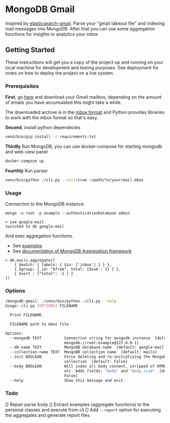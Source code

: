 # MongoDB Gmail

Inspired by [elasticsearch-gmail](https://github.com/oliver006/elasticsearch-gmail). 
Parse your "gmail takeout file" and indexing mail messages into MongoDB. 
After that you can use some aggregation functions for insights or analytics your inbox

## Getting Started

These instructions will get you a copy of the project up and running on your local machine for development and testing purposes. See deployment for notes on how to deploy the project on a live system.

### Prerequisites

**First**, go [here](https://www.google.com/settings/takeout/custom/gmail) and download your Gmail mailbox, depending on the amount of emails you have accumulated this might take a while.

The downloaded archive is in the [mbox format](http://en.wikipedia.org/wiki/Mbox) and Python provides libraries to work with the mbox format so that's easy.

**Second**, install python dependecies

```bash
vend/bin/pip install -r requirements.txt
```

**Thirdly** Run MongoDB, you can use docker-compose for starting mongodb and web-view panel

```bash
docker-compose up 
```

**Fourthly** Run parser.

```bash
venv/bin/python ./cli.py --init=true ~/path/to/your/mail.mbox
```

### Usage

Connection to the MongoDB instance:

```
mongo -u root -p example --authenticationDatabase admin

> use google-mail
switched to db google-mail
```

And exec aggregation functions.
* See [examples](https://github.com/Rpsl/mongodb-gmail/examples/)  
* See [documentation of MongoDB Aggregation framework](https://docs.mongodb.com/manual/aggregation/)
```
> db.mails.aggregate([
	{ $match: { labels: { $in: ['inbox'] } } },
	{ $group: {_id: "$from", total: {$sum : 1} } },
	{ $sort : {"total": -1 } }
])
```

### Options

```bash
/mongodb-gmail: ./venv/bin/python ./cli.py --help
Usage: cli.py [OPTIONS] FILENAME

  Print FILENAME.

  FILENAME path to mbox file

Options:
  --mongodb TEXT          Connection string for mongodb instance  [default:
                          mongodb://root:example@127.0.0.1]
  --db-name TEXT          MongoDB database name  [default: google-mail]
  --collection-name TEXT  MongoDB collection name  [default: mails]
  --init BOOLEAN          Force deleting and re-initializing the MongoDB
                          collection  [default: False]
  --body BOOLEAN          Will index all body content, stripped of HTML/CSS/JS
                          etc. Adds fields: "body" and "body_size"  [default:
                          False]
  --help                  Show this message and exit.
```

### Todo

[] Repair parse body
[] Extract examples (aggregate functions) to the personal classes and execute from cli
[] Add `--report` option for executing the aggregates and generate report files